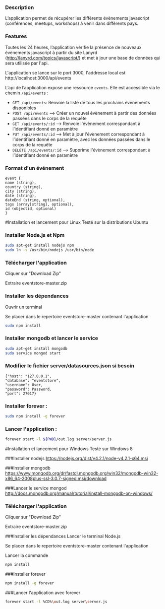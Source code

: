 ### Description
L’application permet de récupérer les différents évènements javascript (conférences, meetups, workshops) à venir dans différents pays.

### Features
Toutes les 24 heures, l’application vérifie la présence de nouveaux évènements javascript à partir du site Lanyrd (http://lanyrd.com/topics/javascript/) et met à jour une base de données qui sera utilisée par l'api.

L'application se lance sur le port 3000, l'addresse local est http://localhost:3000/api/events

L’api de l’application expose une ressource `events`. Elle est accessible via le chemin `/api/events` :

- `GET /api/events`: Renvoie la liste de tous les prochains évènements disponibles
- `POST /api/events` --> Créer un nouvel évènement à partir des données passées dans le corps de la requête
- `GET /api/events/:id` --> Renvoie l'évènement correspondant à l’identifiant donné en paramètre
- `PUT /api/events/:id` --> Met à jour l'évènement correspondant à l’identifiant donné en paramètre, avec les données passées dans le corps de la requête
- `DELETE /api/events/:id` --> Supprime l'évènement correspondant à l’identifiant donné en paramètre

### Format d'un événement
```
event {
name (string),
country (string),
city (string),
date (string),
dateEnd (string, optional),
tags (array[string], optional),
id (objectid, optional)
}
```


#Installation et lancement pour Linux
Testé sur la distributions Ubuntu

### Installer Node.js et Npm
```sh
sudo apt-get install nodejs npm
sudo ln -s /usr/bin/nodejs /usr/bin/node
```

### Télécharger l'application
Cliquer sur "Download Zip"

Extraire eventstore-master.zip

### Installer les dépendances
Ouvrir un terminal

Se placer dans le repertoire eventstore-master contenant l'application
```sh
sudo npm install
```

### Installer mongodb et lancer le service
```sh
sudo apt-get install mongodb
sudo service mongod start
```

### Modifier le fichier server/datasources.json si besoin
```
{"host": "127.0.0.1", 
"database": "eventstore", 
"username": User, 
"password": Password, 
"port": 27017} 
```
### Installer forever :
```sh
sudo npm install -g forever
```

### Lancer l'application :
```sh
forever start -l ${PWD}/out.log server/server.js
```

#Installation et lancement pour Windows
Testé sur Windows 8

###Installer nodejs
https://nodejs.org/dist/v4.2.1/node-v4.2.1-x64.msi

###Installer mongodb
https://www.mongodb.org/dr/fastdl.mongodb.org/win32/mongodb-win32-x86_64-2008plus-ssl-3.0.7-signed.msi/download

###Lancer le service mongod	
http://docs.mongodb.org/manual/tutorial/install-mongodb-on-windows/

### Télécharger l'application
Cliquer sur "Download Zip"

Extraire eventstore-master.zip

###Installer les dépendances
Lancer le terminal Node.js

Se placer dans le repertoire eventstore-master contenant l'application

Lancer la commande
```sh
npm install
```

###Installer forever
```sh
npm install -g forever
```

###Lancer l'application avec forever
```sh
forever start -l %CD%\out.log server\server.js
```
